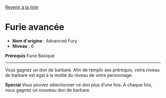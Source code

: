 [Revenir à la liste](..)

# Furie avancée

 * **Nom d'origine** : Advanced Fury
 * **Niveau** : 6


<p><strong>Prérequis</strong> Furie Basique</p>
<hr>
<p>Vous gagnez un don de barbare. Afin de remplir ses prérequis, votre niveau de barbare est égal à la moitié du niveau de votre personnage.</p>
<p><strong>Spécial</strong> Vous pouvez sélectionner ce don plus d’une fois. À chaque fois, vous gagnez un nouveau don de barbare.</p>